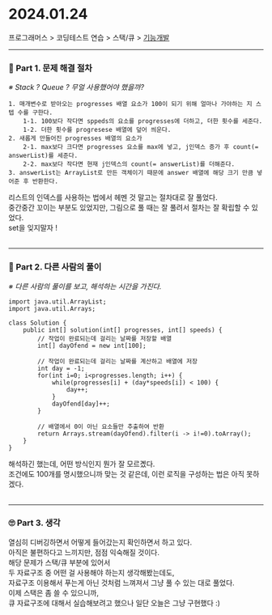 
# 2024.01.24

프로그래머스 > 코딩테스트 연습 > 스택/큐 > [기능개발](https://school.programmers.co.kr/learn/courses/30/lessons/42586)

---
### 📌 Part 1. 문제 해결 절차
_※ Stack ? Queue ? 무얼 사용했어야 했을까?_<br>
```
1. 매개변수로 받아오는 progresses 배열 요소가 100이 되기 위해 얼마나 가야하는 지 스텝 수를 구한다.
    1-1. 100보다 작다면 sppeds의 요소를 progresses에 더하고, 더한 횟수를 세준다.
    1-2. 더한 횟수를 progresese 배열에 덮어 씌운다.
2. 새롭게 만들어진 progresses 배열의 요소가
    2-1. max보다 크다면 progresses 요소를 max에 넣고, j인덱스 증가 후 count(= answerList)를 세준다.
    2-2. max보다 작다면 현재 j인덱스의 count(= answerList)를 더해준다.
3. answerList는 ArrayList로 만든 객체이기 때문에 answer 배열에 해당 크기 만큼 넣어준 후 반환한다.
```
리스트의 인덱스를 사용하는 법에서 헤멘 것 말고는 절차대로 잘 풀었다.<br>
중간중간 꼬이는 부분도 있었지만, 그림으로 풀 때는 잘 풀려서 절차는 잘 확립할 수 있었다.<br>
set을 잊지말자 !<br>
<br>

---
### 📌 Part 2. 다른 사람의 풀이
_※ 다른 사람의 풀이를 보고, 해석하는 시간을 가진다._<br>
```
import java.util.ArrayList;
import java.util.Arrays;

class Solution {
    public int[] solution(int[] progresses, int[] speeds) {
        // 작업이 완료되는데 걸리는 날짜를 저장할 배열
        int[] dayOfend = new int[100];
        
        // 작업이 완료되는데 걸리는 날짜를 계산하고 배열에 저장
        int day = -1;
        for(int i=0; i<progresses.length; i++) {
            while(progresses[i] + (day*speeds[i]) < 100) {
                day++;
            }
            dayOfend[day]++;
        }
        
        // 배열에서 0이 아닌 요소들만 추출하여 반환
        return Arrays.stream(dayOfend).filter(i -> i!=0).toArray();
    }
}
```
해석하긴 했는데, 어떤 방식인지 뭔가 잘 모르곘다.<br>
조건에도 100개를 명시했으니까 맞는 것 같은데, 이런 로직을 구성하는 법은 아직 못하겠다.<br>
<br>

---
### 🙄 Part 3. 생각
열심히 디버깅하면서 어떻게 들어갔는지 확인하면서 하고 있다.<br>
아직은 불편하다고 느끼지만, 점점 익숙해질 것이다.<br>
해당 문제가 스택/큐 부분에 있어서<br>
두 자료구조 중 어떤 걸 사용해야 하는지 생각해봤는데도,<br>
자료구조 이용해서 푸는게 아닌 것처럼 느껴져서 그냥 풀 수 있는 대로 풀었다.<br>
이제 스택은 좀 쓸 수 있으니까,<br>
큐 자료구조에 대해서 실습해보려고 했으나 일단 오늘은 그냥 구현했다 :)<br>
<br>